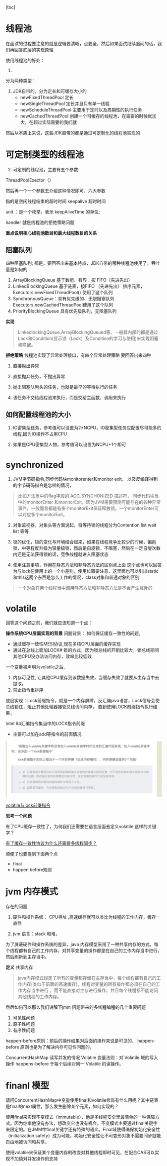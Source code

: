 [toc]

# 线程池
在面试的过程要注意的就是逻辑要清晰，点要全，然后如果面试继续追问的话，我们再回答底层的实现原理


使用线程池的好处：

1.  

分为两种类型：
1. JDK自带的，分为定长和可缓存大小的
    - newFixedThreadPool 定长
    - newSingleThreadPool 定长并且只有单一线程
    - newScheduleThreadPool 主要用于定时以及周期性的执行任务
    - newCachedThreadPool 创建一个可缓存的线程池，在需要的时候就加大，在超过实际需要的我们就

然后从本质上来说，这些JDK自带的都是通过可定制化的线程池实现的

# 可定制类型的线程池

2. 可定制的线程池，主要有五个参数

ThreadPoolExector（）

然后再一个一个参数去介绍这种情况即可，六大参数

指的是空闲线程结束的超时时间 keepalive 超时时间

unit ：是一个枚举，表示 keepAliveTime 的单位;

handler 就是线程池的拒绝策略问题



**重点说明核心线程池数目和最大线程数目的关系**


## 阻塞队列
四种阻塞队列; 都是，要回答出来基本特点，JDK自带的哪种线程池使用了，吞吐量是如何的
1. ArrayBlockingQueue 基于数组、有界，按 FIFO（先进先出）
2. LinkedBlockingQueue 基于链表，按FIFO （先进先出） 排序元素，Executors.newFixedThreadPool() 使用了这个队列
3. SynchronousQueue：具有优先级的、无限阻塞队列  Executors.newCachedThreadPool使用了这个队列
4. PriorityBlockingQueue 具有优先级队列，无阻塞队列

**实现**
>LinkedlockingQueue,ArrayBlockingQueued等。一般其内部的都是通过Lock和Condition(显示锁（Lock）及Condition的学习与使用)来实现阻塞和唤醒。

**拒绝策略**
线程池实现了异常处理接口，有四个异常处理策略
要回答出来四种

1. 直接抛出异常

2. 直接抛弃任务，不抛出异常

3. 抛出阻塞队列头的任务，也就是最早的等待执行的任务

4. 该任务不交给线程池来执行，而是交给主函数，调用来执行


## 如何配置线程池的大小

1. IO密集型任务，参考值可以设置为2*NCPU，IO密集型任务应配置尽可能多的线程,因为IO操作不占用CPU

2. 如果是CPU密集型人物，参考值可以设置为NCPU+1个即可



# synchronized

1. JVM字节码指令,同步代码块monitorenter和monitor exit， 以及反编译得到的字节码码指令是怎样的情况，
> 比如方法当中的flag字段的 ACC_SYNCHONIZED 描述符，
> 同步代码块当中的monitorEnter 和monitorExit，因为JVM需要预测可能存在的各种异常事件，一般而言都是有多个monitorExit保证释放锁，一个monitorEnter可以对应多个monitorExit，

2. 对象监视器，对象头等方面说起，将等待锁的线程分为Contention list wait list 等等

3. 锁的优化，锁的变化与环境结合起来，如果在线程竞争比较少的时候，偏向锁，中等程度升级为轻量级锁，然后是自旋锁，不阻塞，然后在一定自旋次数内还是无法获得锁的话，竞争线程就进入阻塞状态

4. 使用注意事项，作用在静态方法和非静态方法的区别点上面 这个点也可以回答为与lock在使用上的一个小差别，使用位置要注意，这里面也可以引出static和this这两个东西是怎么工作的情况，class对象和普通对象的区别
>一个对象在两个线程当中调用静态方法和非静态方法是不会产生互斥的



# volatile

回答这个问题之前，我们就应该知道一个点： 


**操作系统CPU层面实现的背景**
问题背景： 如何保证缓存一致性的问题,
- 通过缓存一致性MESI协议,现在多核CPU层面的缓存实现 
- 通过在总线上面加LOCK# 锁的方式，因为锁总线的开销比较大，锁总线期间其他CPU没办法访问内存，效率比较低效


一个变量被声明为volatile之后,


1. 内存可见性, 让其他CPU缓存到该数据失效，当缓存失效了就要从主存当中去提取。
2. 禁止指令重排序


底层实现：Lock前缀指令，就是一个内存屏障，反汇编java语言，Lock信号会使总线锁住，阻止其他处理器接管总线访问内存，
直到使用LOCK前缀指令执行结束，

Intel 64汇编指令集当中的LOCK指令前缀

- 主要可以加在add等指令的前面情况

![](https://github.com/wabc1994/InterviewRecord/blob/master/Concurrency/picture/lock.png)

[volatile与lock前缀指令](https://blog.csdn.net/qq_26222859/article/details/52235930)

**思考一个问题**

有了CPU缓存一致性了，为何我们还需要在语言层面去定义volatile 这样的关键字？

[有了缓存一致性协议为什么还需要多线程同步？](https://www.zhihu.com/question/277395220)


顺便了也要提到下面两个点
- final 
- happen before规则



# jvm 内存模式


存在的问题
1. 硬件和操作系统： CPU寻址 ,高速缓存就可以类比为线程的工作内存，缓存一直性

2. jvm 语言：stack 和堆，

为了屏蔽硬件和操作系统的差异，java 内存模型采用了一种共享内存的方式，每个线程都有自己的工作内存，对共享变量的操作都是在自己的工作内存当中进行，然后刷新到主存当中。

**定义**
共享内存

>java内存模式规定了所有的变量都存储在主存当中，每个线程都有自己的工作内存(类似于前面的高速缓存)，线程对变量的所有操作都必须在自己的工作内存当中进行
，而不能直接对主存进行操作。并且每个线程都不能访问其他线程的工作内存。


然后如何可以那么我们讲解下jmm 问题带来的多线程编程的几个重要问题
1. 可见性问题
2. 原子性问题
3. 有序性问题

happen-before原则：前后的操作结果对后面的操作来说是可见的， happen-before 原则也是为了解决内存可见性问题的，

 
ConcurrentHashMap 读写并发的情况
Volatile 变量法则：对 Volatile 域的写入操作 happens-before 于每个后续对同一 Volatile 的读操作。


# finanl 模型

请问ConcurrentHashMap中变量使用final和volatile修饰有什么用呢？其中链表是final的next属性，那么发生删除某个元素，如何实现的？

使用final来实现不变模式（immutable），他是多线程安全里最简单的一种保障方式。因为你拿他没有办法，想改变它也没有机会。不变模式主要通过final关键字来限定的。在JMM中final关键字还有特殊的语义。Final域使得确保初始化安全性（initialization safety）成为可能，初始化安全性让不可变形对象不需要同步就能自由地被访问和共享。

使用volatile来保证某个变量内存的改变对其他线程即时可见，在配合CAS可以实现不加锁对并发操作的支持

